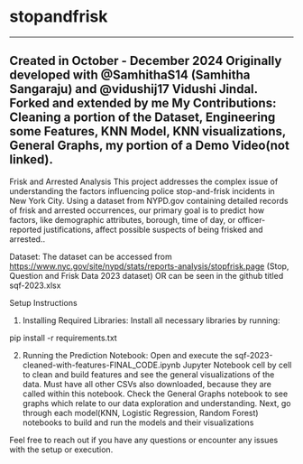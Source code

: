 # stopandfrisk
---
Created in October - December 2024
Originally developed with @SamhithaS14 (Samhitha Sangaraju) and @vidushij17 Vidushi Jindal. Forked and extended by me
My Contributions:
Cleaning a portion of the Dataset, Engineering some Features, KNN Model, KNN visualizations, General Graphs, my portion of a Demo Video(not linked). 
---
Frisk and Arrested Analysis
This project addresses the complex issue of understanding the factors influencing police stop-and-frisk incidents in New York City. Using a dataset from NYPD.gov containing detailed records of frisk and arrested occurrences, our primary goal is to predict how factors, like demographic attributes, borough, time of day, or officer-reported justifications, affect possible suspects of being frisked and arrested..

Dataset:
The dataset can be accessed from https://www.nyc.gov/site/nypd/stats/reports-analysis/stopfrisk.page (Stop, Question and Frisk Data 2023 dataset) OR can be seen in the github titled sqf-2023.xlsx

Setup Instructions
1. Installing Required Libraries:
Install all necessary libraries by running:

pip install -r requirements.txt

2. Running the Prediction Notebook:
Open and execute the sqf-2023-cleaned-with-features-FINAL_CODE.ipynb Jupyter Notebook cell by cell to clean and build features and see the general visualizations of the data. Must have all other CSVs also downloaded, because they are called within this notebook.
Check the General Graphs notebook to see graphs which relate to our data exploration and understanding.
Next, go through each model(KNN, Logistic Regression, Random Forest) notebooks to build and run the models and their visualizations

Feel free to reach out if you have any questions or encounter any issues with the setup or execution.
